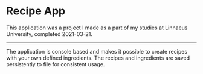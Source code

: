 # Recipe App

This application was a project I made as a part of my studies at Linnaeus University, completed 2021-03-21.

---

The application is console based and makes it possible to create recipes with your own defined ingredients. The recipes and ingredients are saved persistently to file for consistent usage.
